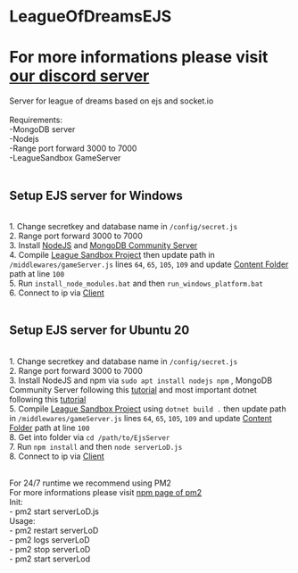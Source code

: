 # LeagueOfDreamsEJS
# For more informations please visit <a href="https://discord.gg/NUDmnGR2ka">our discord server</a>

Server for league of dreams based on ejs and socket.io<br>
<br>
Requirements:<br>
 -MongoDB server<br>
 -Nodejs<br>
 -Range port forward 3000 to 7000<br>
 -LeagueSandbox GameServer<br>
<br>
<h2>Setup EJS server for Windows</h2><br>
1. Change secretkey and database name in <code>/config/secret.js</code><br>
2. Range port forward 3000 to 7000<br>
3. Install <a href="https://nodejs.dev">NodeJS</a> and <a href="https://www.mongodb.com/try/download/community">MongoDB Community Server</a><br>
4. Compile <a href="https://github.com/LeagueSandbox/GameServer">League Sandbox Project</a> then update path in <code>/middlewares/gameServer.js</code> lines <code>64</code>, <code>65</code>, <code>105</code>, <code>109</code> and update <a href="https://github.com/LeagueSandbox/LeagueSandbox-Default">Content Folder</a> path at line <code>100</code><br>
5. Run <code>install_node_modules.bat</code> and then <code>run_windows_platform.bat</code><br>
6. Connect to ip via <a href="https://github.com/Tintarul/LeagueOfDreamsElectron">Client</a><br><br>

<h2>Setup EJS server for Ubuntu 20</h2><br>
1. Change secretkey and database name in <code>/config/secret.js</code><br>
2. Range port forward 3000 to 7000<br>
3. Install NodeJS and npm via <code>sudo apt install nodejs npm</code> , MongoDB Community Server following this <a href="https://www.mongodb.com/docs/manual/tutorial/install-mongodb-on-ubuntu/">tutorial</a> and most important dotnet following this <a href="https://tecadmin.net/how-to-install-net-core-on-ubuntu-20-04/">tutorial</a><br>
5. Compile <a href="https://github.com/LeagueSandbox/GameServer">League Sandbox Project</a> using <code>dotnet build .</code> then update path in <code>/middlewares/gameServer.js</code> lines <code>64</code>, <code>65</code>, <code>105</code>, <code>109</code> and update <a href="https://github.com/LeagueSandbox/LeagueSandbox-Default">Content Folder</a> path at line <code>100</code><br>
8. Get into folder via <code>cd /path/to/EjsServer</code><br>
7. Run <code>npm install</code> and then <code>node serverLoD.js</code><br>
8. Connect to ip via <a href="https://github.com/Tintarul/LeagueOfDreamsElectron">Client</a><br><br>

For 24/7 runtime we recommend using PM2<br>
For more informations please visit <a href="https://www.npmjs.com/package/pm2">npm page of pm2</a><br>
 Init:<br>
     - pm2 start serverLoD.js<br>
 Usage:<br>
     - pm2 restart serverLoD<br>
     - pm2 logs serverLoD<br>
     - pm2 stop serverLoD<br>
     - pm2 start serverLod<br>

